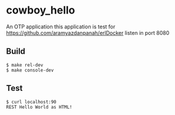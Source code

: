 cowboy_hello
=====

An OTP application
this application is test for https://github.com/aramyazdanpanah/erlDocker 
listen in port 8080


Build
-----

    $ make rel-dev 
    $ make console-dev

Test
-----

    $ curl localhost:90 
    REST Hello World as HTML!
    

